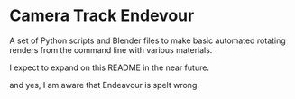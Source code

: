 Camera Track Endevour
=====================

A set of Python scripts and Blender files to make basic automated rotating renders from the command line with various materials.

I expect to expand on this README in the near future.

and yes, I am aware that Endeavour is spelt wrong.
